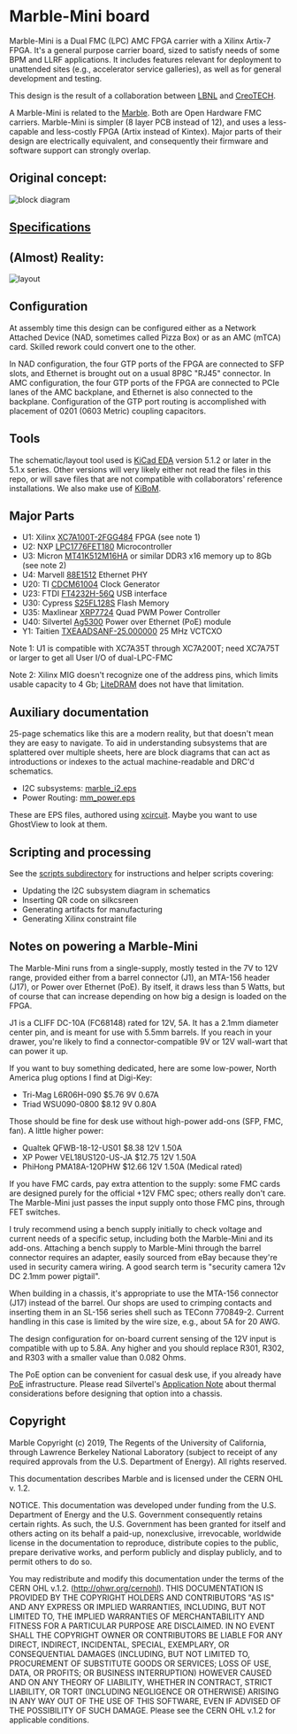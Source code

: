 # Marble-Mini board

Marble-Mini is a Dual FMC (LPC) AMC FPGA carrier with a Xilinx Artix-7 FPGA. It's a general purpose carrier board, sized to satisfy needs of some BPM and LLRF applications.
It includes features relevant for deployment to unattended sites (e.g., accelerator service galleries), as well as for general development and testing.

This design is the result of a collaboration between [LBNL](https://www.lbl.gov/) and [CreoTECH](http://creotech.pl/en/home/).

A Marble-Mini is related to the [Marble](https://github.com/BerkeleyLab/Marble).
Both are Open Hardware FMC carriers.  Marble-Mini is simpler (8 layer PCB instead of 12),
and uses a less-capable and less-costly FPGA (Artix instead of Kintex).  Major parts
of their design are electrically equivalent, and consequently their firmware and
software support can strongly overlap.

## Original concept:

![block diagram](docs/block_3.png)

## [Specifications](docs/specs.md)

## (Almost) Reality:

![layout](docs/marble_top.png)

## Configuration

At assembly time this design can be configured either as a Network Attached Device (NAD, sometimes called Pizza Box) or as an AMC (mTCA) card.  Skilled rework could convert one to the other.

In NAD configuration, the four GTP ports of the FPGA are connected to
SFP slots, and Ethernet is brought out on a usual 8P8C "RJ45" connector.
In AMC configuration, the four GTP ports of the FPGA are connected to PCIe
lanes of the AMC backplane, and Ethernet is also connected to the backplane.
Configuration of the GTP port routing is accomplished with placement of
0201 (0603 Metric) coupling capacitors.

## Tools

The schematic/layout tool used is [KiCad EDA](http://www.kicad.org/)
version 5.1.2 or later in the 5.1.x series.
Other versions will very likely either not read the files
in this repo, or will save files that are not compatible with
collaborators' reference installations.
We also make use of [KiBoM](https://github.com/SchrodingersGat/KiBoM).

## Major Parts

* U1: Xilinx [XC7A100T-2FGG484](https://www.xilinx.com/products/silicon-devices/fpga/artix-7.html) FPGA (see note 1)
* U2: NXP [LPC1776FET180](https://www.nxp.com/products/processors-and-microcontrollers/arm-based-processors-and-mcus/lpc-cortex-m-mcus/lpc1700-cortex-m3:MC_1403790745385#/) Microcontroller
* U3: Micron [MT41K512M16HA](https://www.micron.com/products/dram/ddr3-sdram/part-catalog/mt41k512m16ha-125) or similar DDR3 x16 memory up to 8Gb (see note 2)
* U4: Marvell [88E1512](https://www.marvell.com/documents/eoxwrbluvwybgxvagkkf/) Ethernet PHY
* U20: TI [CDCM61004](http://www.ti.com/product/CDCM61004) Clock Generator
* U23: FTDI [FT4232H-56Q](https://www.ftdichip.com/Products/ICs/FT4232H.htm) USB interface
* U30: Cypress [S25FL128S](https://www.cypress.com/documentation/datasheets/s25fl128ss25fl256s-128-mb-16-mb256-mb-32-mb-30v-spi-flash-memory) Flash Memory
* U35: Maxlinear [XRP7724](https://www.maxlinear.com/product/power-management/universal-pmics/universal-pmics/xrp7724) Quad PWM Power Controller
* U40: Silvertel [Ag5300](https://silvertel.com/ag5300/) Power over Ethernet (PoE) module
* Y1: Taitien [TXEAADSANF-25.000000](https://www.taitien.com/wp-content/uploads/2015/12/XO-0076_TX.pdf) 25 MHz VCTCXO

Note 1: U1 is compatible with XC7A35T through XC7A200T; need XC7A75T or larger
to get all User I/O of dual-LPC-FMC

Note 2: Xilinx MIG doesn't recognize one of the address pins, which limits usable capacity to 4 Gb; [LiteDRAM](https://github.com/enjoy-digital/litedram) does not have that limitation.

## Auxiliary documentation

25-page schematics like this are a modern reality, but that doesn't mean they are easy to navigate.
To aid in understanding subsystems that are splattered over multiple sheets, here are
block diagrams that can act as introductions or indexes to the actual machine-readable
and DRC'd schematics.

* I2C subsystems: [marble_i2.eps](docs/marble_i2c.eps)
* Power Routing: [mm_power.eps](docs/mm_power.eps)

These are EPS files, authored using [xcircuit](http://opencircuitdesign.com/xcircuit/).
Maybe you want to use GhostView to look at them.

## Scripting and processing

See the [scripts subdirectory](scripts) for
instructions and helper scripts covering:

* Updating the I2C subsystem diagram in schematics
* Inserting QR code on silkcsreen
* Generating artifacts for manufacturing
* Generating Xilinx constraint file

## Notes on powering a Marble-Mini

The Marble-Mini runs from a single-supply, mostly tested in the 7V to 12V range,
provided either from a barrel connector (J1), an MTA-156 header (J17),
or Power over Ethernet (PoE).  By itself, it draws less than 5 Watts, but of course
that can increase depending on how big a design is loaded on the FPGA.

J1 is a CLIFF DC-10A (FC68148) rated for 12V, 5A.
It has a 2.1mm diameter center pin, and is meant for use with 5.5mm barrels.
If you reach in your drawer, you're likely to find a connector-compatible
9V or 12V wall-wart that can power it up.

If you want to buy something dedicated, here are some low-power,
North America plug options I find at Digi-Key:

* Tri-Mag L6R06H-090  $5.76  9V  0.67A
* Triad WSU090-0800   $8.12  9V  0.80A

Those should be fine for desk use without high-power add-ons (SFP, FMC, fan).
A little higher power:

* Qualtek QFWB-18-12-US01     $8.38  12V  1.50A
* XP Power VEL18US120-US-JA  $12.75  12V  1.50A
* PhiHong PMA18A-120PHW      $12.66  12V  1.50A  (Medical rated)

If you have FMC cards, pay extra attention to the supply: some FMC cards
are designed purely for the official +12V FMC spec; others really don't care.
The Marble-Mini just passes the input supply onto those FMC pins, through FET switches.

I truly recommend using a bench supply initially to check voltage and current
needs of a specific setup, including both the Marble-Mini and its add-ons.
Attaching a bench supply to Marble-Mini through the barrel connector requires
an adapter, easily sourced from eBay because they're used in security camera wiring.
A good search term is "security camera 12v DC 2.1mm power pigtail".

When building in a chassis, it's appropriate to use the MTA-156 connector (J17)
instead of the barrel.  Our shops are used to crimping contacts and inserting them
in an SL-156 series shell such as TEConn 770849-2.  Current handling in this case
is limited by the wire size, e.g., about 5A for 20 AWG.

The design configuration for on-board current sensing of the 12V input is
compatible with up to 5.8A.  Any higher and you should replace R301, R302, and R303
with a smaller value than 0.082 Ohms.

The PoE option can be convenient for casual desk use, if you already have
[PoE](https://en.wikipedia.org/wiki/Power_over_Ethernet) infrastructure.
Please read Silvertel's [Application Note](https://silvertel.com/images/appsnotes/ANX-POE-Thermal-Considerations.pdf)
about thermal considerations before designing that option into a chassis.

## Copyright

Marble Copyright (c) 2019, The Regents of the University of California, through Lawrence Berkeley National Laboratory (subject to receipt of any required approvals from the U.S. Department of Energy). All rights reserved.

This documentation describes Marble and is licensed under the CERN OHL v. 1.2.

NOTICE. This documentation was developed under funding from the U.S. Department of Energy and the U.S. Government consequently retains certain rights. As such, the U.S. Government has been granted for itself and others acting on its behalf a paid-up, nonexclusive, irrevocable, worldwide license in the documentation to reproduce, distribute copies to the public, prepare derivative works, and perform publicly and display publicly, and to permit others to do so.

You may redistribute and modify this documentation under the terms of the CERN OHL v.1.2. (http://ohwr.org/cernohl). THIS DOCUMENTATION IS PROVIDED BY THE COPYRIGHT HOLDERS AND CONTRIBUTORS "AS IS" AND ANY EXPRESS OR IMPLIED WARRANTIES, INCLUDING, BUT NOT LIMITED TO, THE IMPLIED WARRANTIES OF MERCHANTABILITY AND FITNESS FOR A PARTICULAR PURPOSE ARE DISCLAIMED. IN NO EVENT SHALL THE COPYRIGHT OWNER OR CONTRIBUTORS BE LIABLE FOR ANY DIRECT, INDIRECT, INCIDENTAL, SPECIAL, EXEMPLARY, OR CONSEQUENTIAL DAMAGES (INCLUDING, BUT NOT LIMITED TO, PROCUREMENT OF SUBSTITUTE GOODS OR SERVICES; LOSS OF USE, DATA, OR PROFITS; OR BUSINESS INTERRUPTION) HOWEVER CAUSED AND ON ANY THEORY OF LIABILITY, WHETHER IN CONTRACT, STRICT LIABILITY, OR TORT (INCLUDING NEGLIGENCE OR OTHERWISE) ARISING IN ANY WAY OUT OF THE USE OF THIS SOFTWARE, EVEN IF ADVISED OF THE POSSIBILITY OF SUCH DAMAGE. Please see the CERN OHL v.1.2 for applicable conditions.
